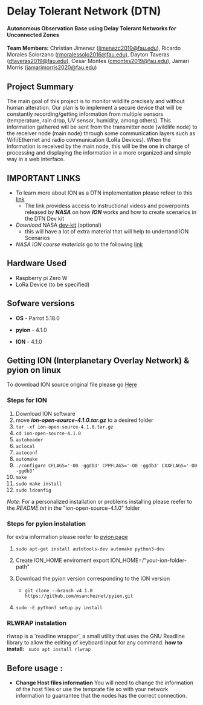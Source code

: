 # **Delay Tolerant Network (DTN)**
#### Autonomous Observation Base using Delay Tolerant Networks for Unconnected Zones


**Team Members:** Christian Jimenez (jimenezc2019@fau.edu), Ricardo Morales Solorzano (rmoralessolo2016@fau.edu), Dayton Taveras (dtaveras2019@fau.edu), Cesar Montes (cmontes2019@fau.edu), Jamari Morris (jamarimorris2020@fau.edu)

## Project Summary 
The main goal of this project is to monitor wildlife precisely and without human alteration. Our plan is to implement a secure device that will be constantly recording/getting information from multiple sensors (temperature, rain drop, UV sensor, humidity, among others). This information gathered will be sent from the transmitter node (wildlife node) to the receiver node (main node) through some communication layers such as Wifi/Ethernet and radio communication (LoRa Devices). When the information is received by the main node, this will be the one in charge of processing and displaying  the information in a more organized and  simple way in a web interface.

## IMPORTANT LINKS

- To learn more about ION as a DTN implementation please refeer to this [link](https://www.nasa.gov/directorates/heo/scan/engineering/technology/disruption_tolerant_networking_software_options_ion)
  - The link providess access to instructional videos and powerpoints released by ***NASA*** on how ***ION*** works and how to create scenarios in the DTN Dev kit
- *Download* NASA [dev-kit](https://www.mitre.org/download-nasas-dtn-development-kit) (optional)
  - this will have a lot of extra material that will help to undertand ION Scenarios
- *NASA ION course materials* go to the following [link](https://sourceforge.net/p/ion-dtn/wiki/NASA_ION_Course/)


## Hardware Used
  - Raspberry pi Zero W
  - LoRa Device (to be specified)

## Sofware versions
  - **OS** - Parrot 5.18.0

  - **pyion** - 4.1.0

  - **ION** - 4.1.0

## Getting ION (Interplanetary Overlay Network) & pyion on linux

To download ION source original file please go  [Here](https://sourceforge.net/projects/ion-dtn/files/)


### Steps for ION
1. Download ION software
2. move ***ion-open-source-4.1.0.tar.gz*** to a desired folder
3. ```tar -xf ion-open-source-4.1.0.tar.gz```
4. ```cd ion-open-source-4.1.0```
5. ```autoheader```
6. ```aclocal```
7. ```autoconf```
8. ```automake```
9. ```./configure CFLAGS='-O0 -ggdb3' CPPFLAGS='-O0 -ggdb3' CXXFLAGS='-O0 -ggdb3'```
10. ```make```
11. ```sudo make install```
12. ```sudo ldconfig```


*Note:* For a personalized installation or problems installing please  reefer to the *README.txt* in the "ion-open-source-4.1.0" folder


### Steps for pyion instalation
for extra information please reefer to [pyion page](https://pyion.readthedocs.io/en/latest/)
1. ```sudo apt-get install autotools-dev automake python3-dev```
2. Create ION_HOME enviroment export ION_HOME=/"your-ion-folder-path"
3. Download the pyion version corresponding to the ION version
     - ```git clone --branch v4.1.0 https://github.com/msancheznet/pyion.git```

2. ```sudo -E python3 setup.py install```

### RLWRAP instalation
rlwrap is a 'readline wrapper', a small utility that uses the GNU Readline library to allow the editing of keyboard input for any command.
**how to install:**
``` sudo apt install rlwrap```

## Before usage :
  - **Change Host files information**
You will need to change the information of the host files or use the temprate file so with your network information to 
guarrantee that the nodes has the correct connection.


